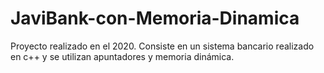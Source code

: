 # JaviBank-con-Memoria-Dinamica
Proyecto realizado en el 2020. Consiste en un sistema bancario realizado en c++ y se utilizan apuntadores y memoria dinámica.

